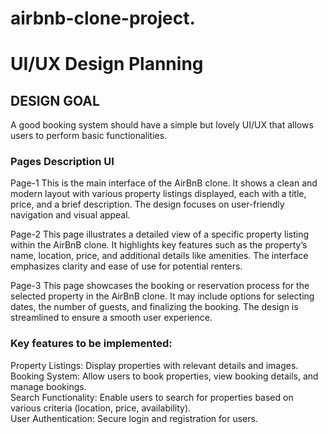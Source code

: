 # airbnb-clone-project.
# UI/UX Design Planning

 ## DESIGN GOAL
A good booking system should have a simple but lovely UI/UX that allows users to perform basic functionalities.

### Pages	Description	UI
Page-1	This is the main interface of the AirBnB clone. It shows a clean and modern layout with various property listings displayed, each with a title, price, and a brief description. The design focuses on user-friendly navigation and visual appeal.

Page-2	This page illustrates a detailed view of a specific property listing within the AirBnB clone. It highlights key features such as the property’s name, location, price, and additional details like amenities. The interface emphasizes clarity and ease of use for potential renters.

Page-3	This page showcases the booking or reservation process for the selected property in the AirBnB clone. It may include options for selecting dates, the number of guests, and finalizing the booking. The design is streamlined to ensure a smooth user experience.

### Key features to be implemented:
Property Listings: Display properties with relevant details and images.<br/>
Booking System: Allow users to book properties, view booking details, and manage bookings.<br/>
Search Functionality: Enable users to search for properties based on various criteria (location, price, availability).<br/>
User Authentication: Secure login and registration for users.
